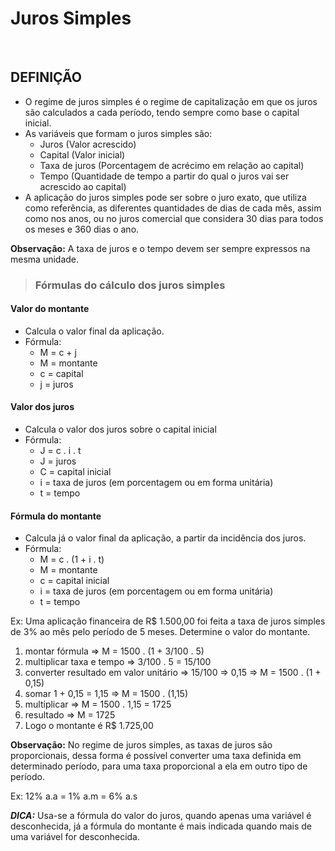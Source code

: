 # Juros Simples 

<br>

## DEFINIÇÃO
* O regime de juros simples é o regime de capitalização em que os juros são calculados a cada período, tendo sempre como base o capital inicial.
* As variáveis que formam o juros simples são:
  - Juros (Valor acrescido)
  - Capital (Valor inicial)
  - Taxa de juros (Porcentagem de acrécimo em relação ao capital)
  - Tempo (Quantidade de tempo a partir do qual o juros vai ser acrescido ao capital)
* A aplicação do juros simples pode ser sobre o juro exato, que utiliza como referência, as diferentes quantidades de dias de cada mês, assim como nos anos, ou no juros comercial que considera 30 dias para todos os meses e 360 dias o ano.

**Observação:** A taxa de juros e o tempo devem ser sempre expressos na mesma unidade.

> ### Fórmulas do cálculo dos juros simples

#### Valor do montante
* Calcula o valor final da aplicação.
* Fórmula:
  - M = c + j
  - M = montante
  - c = capital
  - j = juros

#### Valor dos juros
* Calcula o valor dos juros sobre o capital inicial 
* Fórmula:
  - J = c . i . t
  - J = juros
  - C = capital inicial
  - i = taxa de juros (em porcentagem ou em forma unitária)
  - t = tempo

#### Fórmula do montante
* Calcula já o valor final da aplicação, a partir da incidência dos juros.
* Fórmula:
  - M = c . (1 + i . t)
  - M = montante
  - c = capital inicial
  - i = taxa de juros (em porcentagem ou em forma unitária)
  - t = tempo

Ex: Uma aplicação financeira de R$ 1.500,00 foi feita a taxa de juros simples de 3% ao mês pelo período de 5 meses. Determine o valor do montante.

1. montar fórmula => M = 1500 . (1 + 3/100 . 5)
2. multiplicar taxa e tempo => 3/100 . 5 = 15/100
3. converter resultado em valor unitário => 15/100 => 0,15 => M = 1500 . (1 + 0,15)
4. somar 1 + 0,15 = 1,15 => M = 1500 . (1,15)
5. multiplicar => M = 1500 . 1,15 = 1725
6. resultado => M = 1725
7. Logo o montante é R$ 1.725,00

**Observação:** No regime de juros simples, as taxas de juros são proporcionais, dessa forma é possível converter uma taxa definida em determinado período, para uma taxa proporcional a ela em outro tipo de período.

Ex: 12% a.a = 1% a.m = 6% a.s

***DICA:*** Usa-se a fórmula do valor do juros, quando apenas uma variável é desconhecida, já a fórmula do montante é mais indicada quando mais de uma variável for desconhecida.